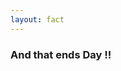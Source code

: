 ```yaml
---
layout: fact
---
```


<Congratz
  achievement="being able to load and save ML model"
  message="and writing your first ML-powered app."
  secondary="In addition, you even saved and loaded a MinMaxScaler object containing min and max values!"
  caveat="Otherwise we'll have to load the training set in our app, then fit and transform 😫"
  compact="true"
/>

<h3 class="mt-16">
  And that ends 
  <twemoji-last-quarter-moon-face class="animate-spin" />
  <twemoji-spiral-calendar class="animate-bounce" />
  <b>Day <twemoji-keycap-1 class="animate-pulse" />!!</b>
</h3>
